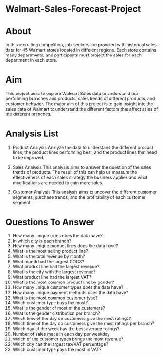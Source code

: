 # Walmart-Sales-Forecast-Project
# About
In this recruiting competition, job-seekers are provided with historical sales data for 45 Walmart stores located in different regions. Each store contains many departments, and participants must project the sales for each department in each store.
# Aim
This project aims to explore Walmart Sales data to understand top-performing branches and products, sales trends of different products, and customer behavior. The major aim of this project is to gain insight into the sales data of Walmart to understand the different factors that affect sales of the different branches.
# Analysis List
1. Product Analysis
Analyze the data to understand the different product lines, the product lines performing best, and the product lines that need to be improved.
2. Sales Analysis
This analysis aims to answer the question of the sales trends of products. The result of this can help us measure the effectiveness of each sales strategy the business applies and what modifications are needed to gain more sales.

3. Customer Analysis
This analysis aims to uncover the different customer segments, purchase trends, and the profitability of each customer segment.
# Questions To Answer
1. How many unique cities does the data have?
2. In which city is each branch?
3. How many unique product lines does the data have?
4. What is the most selling product line?
5. What is the total revenue by month?
6. What month had the largest COGS?
7. What product line had the largest revenue?
8. What is the city with the largest revenue?
9. What product line had the largest VAT?
10. What is the most common product line by gender?
11. How many unique customer types does the data have?
12. How many unique payment methods does the data have?
13. What is the most common customer type?
14. Which customer type buys the most?
15. What is the gender of most of the customers?
16. What is the gender distribution per branch?
17. Which time of the day do customers give the most ratings?
18. Which time of the day do customers give the most ratings per branch?
19. Which day of the week has the best average ratings?
20. Number of sales made in each day per weekday
21. Which of the customer types brings the most revenue?
22. Which city has the largest tax/VAT percentage?
23. Which customer type pays the most in VAT?
